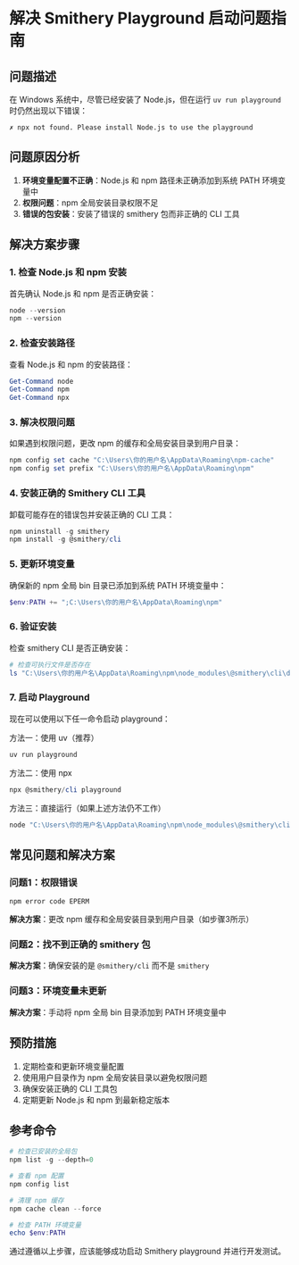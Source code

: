 # 解决 Smithery Playground 启动问题指南

## 问题描述

在 Windows 系统中，尽管已经安装了 Node.js，但在运行 `uv run playground` 时仍然出现以下错误：
```
✗ npx not found. Please install Node.js to use the playground
```

## 问题原因分析

1. **环境变量配置不正确**：Node.js 和 npm 路径未正确添加到系统 PATH 环境变量中
2. **权限问题**：npm 全局安装目录权限不足
3. **错误的包安装**：安装了错误的 smithery 包而非正确的 CLI 工具

## 解决方案步骤

### 1. 检查 Node.js 和 npm 安装

首先确认 Node.js 和 npm 是否正确安装：
```powershell
node --version
npm --version
```

### 2. 检查安装路径

查看 Node.js 和 npm 的安装路径：
```powershell
Get-Command node
Get-Command npm
Get-Command npx
```

### 3. 解决权限问题

如果遇到权限问题，更改 npm 的缓存和全局安装目录到用户目录：
```powershell
npm config set cache "C:\Users\你的用户名\AppData\Roaming\npm-cache"
npm config set prefix "C:\Users\你的用户名\AppData\Roaming\npm"
```

### 4. 安装正确的 Smithery CLI 工具

卸载可能存在的错误包并安装正确的 CLI 工具：
```powershell
npm uninstall -g smithery
npm install -g @smithery/cli
```

### 5. 更新环境变量

确保新的 npm 全局 bin 目录已添加到系统 PATH 环境变量中：
```powershell
$env:PATH += ";C:\Users\你的用户名\AppData\Roaming\npm"
```

### 6. 验证安装

检查 smithery CLI 是否正确安装：
```powershell
# 检查可执行文件是否存在
ls "C:\Users\你的用户名\AppData\Roaming\npm\node_modules\@smithery\cli\dist"
```

### 7. 启动 Playground

现在可以使用以下任一命令启动 playground：

方法一：使用 uv（推荐）
```powershell
uv run playground
```

方法二：使用 npx
```powershell
npx @smithery/cli playground
```

方法三：直接运行（如果上述方法仍不工作）
```powershell
node "C:\Users\你的用户名\AppData\Roaming\npm\node_modules\@smithery\cli\dist\index.js" playground --port 8081
```

## 常见问题和解决方案

### 问题1：权限错误
```
npm error code EPERM
```
**解决方案**：更改 npm 缓存和全局安装目录到用户目录（如步骤3所示）

### 问题2：找不到正确的 smithery 包
**解决方案**：确保安装的是 `@smithery/cli` 而不是 `smithery`

### 问题3：环境变量未更新
**解决方案**：手动将 npm 全局 bin 目录添加到 PATH 环境变量中

## 预防措施

1. 定期检查和更新环境变量配置
2. 使用用户目录作为 npm 全局安装目录以避免权限问题
3. 确保安装正确的 CLI 工具包
4. 定期更新 Node.js 和 npm 到最新稳定版本

## 参考命令

```powershell
# 检查已安装的全局包
npm list -g --depth=0

# 查看 npm 配置
npm config list

# 清理 npm 缓存
npm cache clean --force

# 检查 PATH 环境变量
echo $env:PATH
```

通过遵循以上步骤，应该能够成功启动 Smithery playground 并进行开发测试。